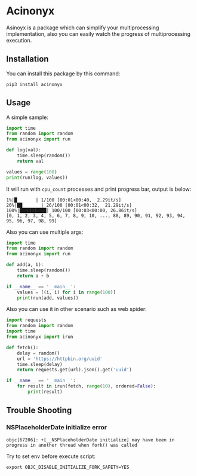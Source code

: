 # Acinonyx

Asinoyx is a package which can simplify your multiprocessing implementation, also you 
can easily watch the progress of multiprocessing execution.

## Installation

You can install this package by this command:

```shell script
pip3 install acinonyx
```

## Usage

A simple sample:

```python
import time
from random import random
from acinonyx import run

def log(val):
    time.sleep(random())
    return val

values = range(100)
print(run(log, values))
```

It will run with `cpu_count` processes and print progress bar, output is below:

```
1%|█       | 1/100 [00:01<00:40,  2.29it/s]
26%|██       | 26/100 [00:01<00:32,  21.29it/s]
100%|██████████| 100/100 [00:03<00:00, 26.86it/s]
[0, 1, 2, 3, 4, 5, 6, 7, 8, 9, 10, ..., 88, 89, 90, 91, 92, 93, 94, 95, 96, 97, 98, 99]
```

Also you can use multiple args:

```python
import time
from random import random
from acinonyx import run

def add(a, b):
    time.sleep(random())
    return a + b

if __name__ == '__main__':
    values = [(i, i) for i in range(100)]
    print(run(add, values))
```

Also you can use it in other scenario such as web spider:

```python
import requests
from random import random
import time
from acinonyx import irun

def fetch():
    delay = random()
    url = 'https://httpbin.org/uuid'
    time.sleep(delay)
    return requests.get(url).json().get('uuid')

if __name__ == '__main__':
    for result in irun(fetch, range(10), ordered=False):
        print(result)
```

## Trouble Shooting

### NSPlaceholderDate initialize error

```shell script
objc[67206]: +[__NSPlaceholderDate initialize] may have been in progress in another thread when fork() was called
```

Try to set env before execute script:
 
```shell script
export OBJC_DISABLE_INITIALIZE_FORK_SAFETY=YES
```